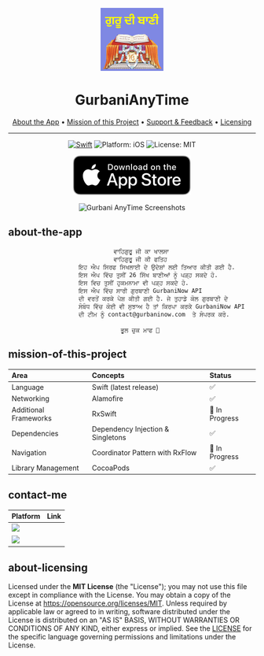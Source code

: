 
<p align="center">
    <img src="Resources/app_icon.png" alt="Gurabani AnyTime for iOS" height="128" width="128">
</p>

<h1 align="center">GurbaniAnyTime</h1>

<p align="center">
  <a href="#about-the-app">About the App</a> •
  <a href="#mission-of-this-project">Mission of this Project</a> •
  <a href="#contact-me">Support & Feedback</a> •
  <a href="#about-licensing">Licensing</a>
</p>

---

<p align="center">
<a href="https://developer.apple.com/swift/"><img src="https://img.shields.io/badge/Swift-5-orange.svg?style=flat" alt="Swift"/></a>
<img src="https://img.shields.io/badge/Platform-iOS%2011.0+-lightgrey.svg" alt="Platform: iOS">
<img src="https://img.shields.io/github/license/erikmartens/NearbyWeather.svg?style=flat" alt="License: MIT">
</p>
<p align="center">
    <a href="https://apps.apple.com/us/app/id1526251689"><img src="Resources/app_store_badge.svg" alt="Download on the App Store"/></a>
</p>
<p align="center">
    <img src="Resources/screenshots.PNG" alt="Gurbani AnyTime Screenshots">
</p>


## about-the-app
                                  ਵਾਹਿਗੁਰੂ ਜੀ ਕਾ ਖਾਲਸਾ
                                  ਵਾਹਿਗੁਰੂ ਜੀ ਕੀ ਫਤਿਹ
                        ਇਹ ਐਪ ਸਿਰਫ ਸਿਖਲਾਈ ਦੇ ਉਦੇਸ਼ਾਂ ਲਈ ਤਿਆਰ ਕੀਤੀ ਗਈ ਹੈ. 
                        ਇਸ ਐਪ ਵਿੱਚ ਤੁਸੀਂ 26 ਸਿੱਖ ਬਾਣੀਆਂ ਨੂੰ ਪੜ੍ਹ ਸਕਦੇ ਹੋ.
                        ਇਸ ਵਿਚ ਤੁਸੀਂ ਹੁਕਮਨਾਮਾ ਵੀ ਪੜ੍ਹ ਸਕਦੇ ਹੋ. 
                        ਇਸ ਐਪ ਵਿੱਚ ਸਾਰੀ ਗੁਰਬਾਣੀ GurbaniNow API 
                        ਦੀ ਵਰਤੋਂ ਕਰਕੇ ਪੇਸ਼ ਕੀਤੀ ਗਈ ਹੈ. ਜੇ ਤੁਹਾਡੇ ਕੋਲ ਗੁਰਬਾਣੀ ਦੇ
                        ਸੰਬੰਧ ਵਿੱਚ ਕੋਈ ਵੀ ਸੁਝਾਅ ਹੈ ਤਾਂ ਕਿਰਪਾ ਕਰਕੇ GurbaniNow API 
                        ਦੀ ਟੀਮ ਨੂੰ contact@gurbaninow.com  ਤੇ ਸੰਪਰਕ ਕਰੋ.

                                    ਭੂਲ ਚੁਕ ਮਾਫ 🙏


## mission-of-this-project

| Area | Concepts | Status |
|:--|:--|:--|
| Language | Swift (latest release) | ✅ |
| Networking | Alamofire | ✅  |
| Additional Frameworks | RxSwift | 🔄 In Progress |
| Dependencies |Dependency Injection & Singletons | ✅ |
| Navigation | Coordinator Pattern with RxFlow | 🔄 In Progress |
| Library Management | CocoaPods | ✅ |

## contact-me   

Platform | Link
------------ | -------------
<img src="https://img.shields.io/badge/linkedin-%230077B5.svg?&style=for-the-badge&logo=linkedin&logoColor=white"> | <a class="LI-simple-link" href='https://au.linkedin.com/in/charn89?trk=profile-badge'><Charnpreet Singh></a>
<img src="https://img.shields.io/badge/email-sony_baf@yahoo.co.in-green?logo=mail&style=flat&logoColor=white">  | <a href="mailto:sony_baf@yahoo.co.in"></a>


    

## about-licensing

Licensed under the **MIT License** (the "License"); you may not use this file except in compliance with the License.
You may obtain a copy of the License at https://opensource.org/licenses/MIT.
Unless required by applicable law or agreed to in writing, software distributed under the License is distributed on an "AS IS" BASIS, WITHOUT WARRANTIES OR CONDITIONS OF ANY KIND, either express or implied. See the [LICENSE](./LICENSE) for the specific language governing permissions and limitations under the License.
